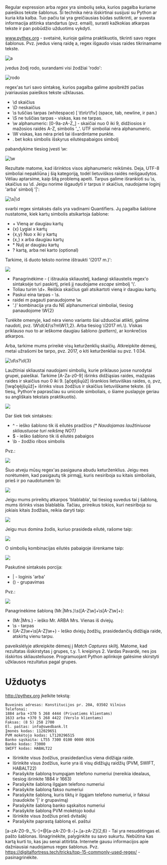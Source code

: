 Regular expression arba *regex* yra simbolių seka, kurios pagalba kuriame paieškos tekste šablonus. 
Ši technika nėra išskirtinai susijusi su Python ar kuria kita kalba. Tuo pačiu tai yra greičiausias būdas sutikrinti, 
ar suvesta informacija atitinka standartus (pvz. email), surasti kažkokias atkarpas tekste ir pan pobūdžio 
užduotims vykdyti.

www.pythex.org - svetainė, kurioje galima praktikuotis, tikrinti savo regex šablonus. Pvz. įvedus vieną raidę a, regex
išgaudo visas raides tikrinamame tekste.

![a](https://github.com/robotautas/kursas/blob/master/RegEx/01a.png)

įvedus žodį rodo, surandami visi žodžiai 'rodo':

![rodo](https://github.com/robotautas/kursas/blob/master/RegEx/02rodo.png)

regex'as turi savo sintaksę, kurios pagalba galime apsibrėžti pačias įvairiausias paieškos tekste užklausas.

* \d	skaičius
* \D	neskaičius
* \s	tuščias tarpas (whitespace) [ \t\n\r\f\v] (space, tab, newline, ir pan.)
* \S	ne tuščias tarpas - viskas, kas ne tarpas.
* \w	alphanumeric: [0-9a-zA-Z_] - skaičiai nuo 0 iki 9, didžiosios ir mažosios raidės A-Z, simbolis '_'.
UTF simboliai nėra alphanumeric.
* \W	viskas, kas nėra prieš tai išvardintame punkte. 
* .     bet koks simbolis išskyrus eilutėspabaigos simbolį

pabandykime tiesiog įvesti \w:

![\w](https://github.com/robotautas/kursas/blob/master/RegEx/03%5Cw.png)

Rezultate matome, kad išrinktos visos alphanumeric reikšmės. 
Deja, UTF-8 simboliai nepakliūna į šią kategoriją, todėl lietuviškos raidės neišgaudytos. 
Vėliau aptarsime, kaip šitą problemą apeiti. Tarpus galime išrankioti su \s, skaičius su \d. 
Jeigu norime išgaudyti ir tarpus ir skaičius, naudojame loginį 'arba' simbolį '|':

![\s|\d](https://github.com/robotautas/kursas/blob/master/RegEx/04%5Cs%7C%5Cd.png)

svarbi regex sintaksės dalis yra vadinami Quantifiers. Jų pagalba šablone nustatome, kiek 
kartų simbolis atsikartoja šablone:

* \+    Vieną ar daugiau kartų
* {x}   Lygiai x kartų
* {x,y} Nuo x iki y kartų
* {x,}  x arba daugiau kartų
* \*    Nulį ar daugiau kartų
* ?     kartą, arba nei karto (optional)


Tarkime, iš duoto teksto norime ištraukti '(2017 m.)':

![](https://github.com/robotautas/kursas/blob/master/RegEx/05.png)

* Panagrinėkime - \( ištraukia skliaustelį, kadangi skliaustelis regex'o sintaksėje turi paskirtį, 
prieš jį naudojame *escape* simbolį '\\'.
* Toliau turim \d+. Reiškia skaičius gali atsikartoti vieną ir daugiau kartų.
* Paskui eina tarpas - \s.
* raidei m pagauti panaudojome \w.
* '.)'  kombinacija yra du NE alphanumerical simboliai, tiesiog panaudojome \W{2}

Turėkite omenyje, kad nėra vieno varianto šiai užduočiai atlikti, galime naudoti, pvz. \W\d{4}\s?m\W{1,2}. Arba 
tiesiog \\(2017 m\\.\\). Viskas priklauso nuo to ar ieškome daugiau šablono *(pattern)*, ar konkrečios atkarpos.


Arba, tarkime mums prireikė visų keturženklių skaičių. Atkreipkite dėmesį, metai užrašomi be tarpo, pvz. 2017, o kiti 
keturženkliai su pvz. 1 034.

![\d\s?\d{3}](https://github.com/robotautas/kursas/blob/master/RegEx/06%5Cd%5Cs%3F%5Cd%7B3%7D.png)

Laužtiniai skliaustai naudojami simbolių, kurie priklauso juose nurodytai grupei, paieškai. Tarkime [A-Za-z0-9] 
išrinks didžiąsias raides, mažąsias raides ir skaičius nuo 0 iki 9. [ąčęėįšųūž] išrankios lietuviškas raides, o, pvz, 
[\wąčęėįšųūž]+ išrinks visus žodžius ir skaičius lietuviškame tekste. (iš tiesų, Python'e paprasčiau su unicode simboliais, 
o šiame puslapyje geriau su angliškais tekstais praktikuotis).

![](https://github.com/robotautas/kursas/blob/master/RegEx/07skliaustai.png)

Dar šiek tiek sintaksės:
* ^ - ieško šablono tik iš eilutės pradžios *(\* Naudojamas laužtiniuose skliaustuose turi reikšmę NOT)*
* $ - ieško šablono tik iš eilutės pabaigos
* \b - žodžio ribos simbolis

Pvz.:

![](https://github.com/robotautas/kursas/blob/master/RegEx/08d4.png)

Šiuo atveju mūsų regex'as pasigauna abudu keturženklius. Jeigu mes norėtumėm, kad pasigautų tik pirmąjį, 
kuris nesiriboja su kitais simboliais, prieš ir po naudotumėm \b:

![](https://github.com/robotautas/kursas/blob/master/RegEx/09.png)

Jeigu mums prireiktų atkarpos 'blablabla', tai tiesiog suvedus tai į šabloną, mums išrinks visas blablabla. 
Tačiau, prireikus tokios, kuri nesiriboja su jokiais kitais žodžiais, reikia daryti taip:

![](https://github.com/robotautas/kursas/blob/master/RegEx/10blablabla.png)

Jeigu mus domina žodis, kuriuo prasideda eilutė, rašome taip:


![](https://github.com/robotautas/kursas/blob/master/RegEx/11%5Eblablabla.png)

O simbolių kombinacijas eilutės pabaigoje išrenkame taip:

![](https://github.com/robotautas/kursas/blob/master/RegEx/11blablabla%24.png)

Paskutinė sintaksės porcija:

* | - loginis 'arba'
* () - grupavimas


Pvz.:

![](https://github.com/robotautas/kursas/blob/master/RegEx/12mrmrs.png)

Panagrinėkime šabloną (Mr.|Mrs.)\s([A-Z\w]+\s[A-Z\w]+):
* (Mr.|Mrs.) - ieško Mr. ARBA Mrs. Vienas iš dviejų.
* \s - tarpas
* ([A-Z]\w+\s[A-Z]\w+) - Ieško dviejų žodžių, prasidedančių didžiąja raide, atskirtų vienu tarpu.

paveikslėlyje atkreipkite dėmesį į *Match Captures* skiltį. Matome, kad rezultatas išskirstytas į grupes, 
t.y. 1. kreipinys 2. Vardas Pavardė, nes jos išskirtos skliausteliuose. Programuojant Python aplinkoje galėsime
skirstyti užklausos rezultatus pagal grupes.

# Užduotys

http://pythex.org įkelkite tekstą:
```
Buveinės adresas: Konstitucijos pr. 20A, 03502 Vilnius
Telefonai:
1884 arba +370 5 268 4444 (Privatiems klientams)
1633 arba +370 5 268 4422 (Verslo klientams)
Faksas: (8 5) 258 2700
El. paštas: info@swedbank.lt
Įmonės kodas: 112029651
PVM mokėtojo kodas: LT120296515
Banko sąskaita: LT55 7300 0100 0000 0036
Banko kodas: 73000
SWIFT kodas: HABALT22
```
* Išrinkite visus žodžius, prasidedančius viena didžiąja raide.
* Išrinkite visus žodžius, kurie yra iš visų didžiųjų raidžių (PVM, SWIFT, HABALT22)
* Parašykite šabloną trumpąjam telefono numeriui (nereikia idealaus, tiesiog išrinkite 1884 ir 1663)
* Parašykite šabloną ilgąjam telefono numeriui
* Parašykite šabloną fakso numeriui
* Parašykite šabloną, kuris tiktų ir ilgąjam telefono numeriui, ir faksui (naudokite '|' ir grupavimą)
* Parašykite šabloną banko sąskaitos numeriui
* Parašykite šabloną PVM mokėtojo kodui
* Išrinkite visus žodžius prieš dvitaškį
* Parašykite paprastą šabloną el. paštui

[a-zA-Z0-9._%-]+@[a-zA-Z0-9.-]+\.[a-zA-Z]{2,6} - Tai yra nesudėtingas el. pašto šablonas. Išnagrinėkite, palyginkite su savo sukurtu.
Nebūtina kas kartą kurti to, kas jau senai atitirbta. Internete gausu informacijos apie dažniausiai naudojamus regex šablonus. Pvz. https://digitalfortress.tech/tricks/top-15-commonly-used-regex/ - pasinagrinėkite.


